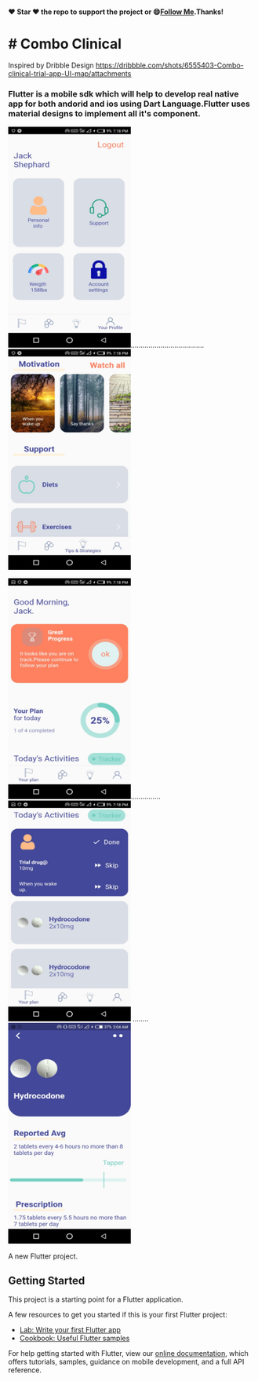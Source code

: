 #####
#### :heart: Star :heart: the repo to support the project or :smile:[Follow Me](https://github.com/harsh6768).Thanks!

# # Combo Clinical

Inspired by Dribble Design
https://dribbble.com/shots/6555403-Combo-clinical-trial-app-UI-map/attachments

### Flutter is a mobile sdk which will help to develop real native app for both andorid and ios using Dart Language.Flutter uses material designs to implement all it's component.

<img src="https://github.com/harsh6768/clinical-medicine/blob/master/Images/medicine.jpeg" alt="" 
width="250" height="450" >.....................................
<img src="https://github.com/harsh6768/clinical-medicine/blob/master/Images/medicine1.jpeg" alt="" width="250" height="450" >

<img src="https://github.com/harsh6768/clinical-medicine/blob/master/Images/medicine2.jpeg" alt="" 
width="250" height="450" >...............
<img src="https://github.com/harsh6768/clinical-medicine/blob/master/Images/medicine4.jpeg" alt="" width="250" height="450" >
........ <img src="https://github.com/harsh6768/clinical-medicine/blob/master/Images/medicine5.jpeg" alt="" 
width="250" height="450" >


A new Flutter project.

## Getting Started

This project is a starting point for a Flutter application.

A few resources to get you started if this is your first Flutter project:

- [Lab: Write your first Flutter app](https://flutter.dev/docs/get-started/codelab)
- [Cookbook: Useful Flutter samples](https://flutter.dev/docs/cookbook)

For help getting started with Flutter, view our
[online documentation](https://flutter.dev/docs), which offers tutorials,
samples, guidance on mobile development, and a full API reference.
